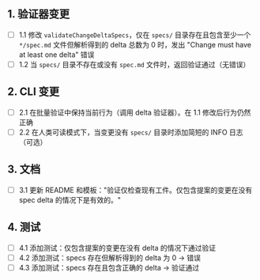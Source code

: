 ## 1. 验证器变更
- [ ] 1.1 修改 `validateChangeDeltaSpecs`，仅在 `specs/` 目录存在且包含至少一个 `*/spec.md` 文件但解析得到的 delta 总数为 0 时，发出 "Change must have at least one delta" 错误
- [ ] 1.2 当 `specs/` 目录不存在或没有 `spec.md` 文件时，返回验证通过（无错误）

## 2. CLI 变更
- [ ] 2.1 在批量验证中保持当前行为（调用 delta 验证器）。在 1.1 修改后行为仍然正确
- [ ] 2.2 在人类可读模式下，当变更没有 `specs/` 目录时添加简短的 INFO 日志（可选）

## 3. 文档
- [ ] 3.1 更新 README 和模板："验证仅检查现有工件。仅包含提案的变更在没有 spec delta 的情况下是有效的。"

## 4. 测试
- [ ] 4.1 添加测试：仅包含提案的变更在没有 delta 的情况下通过验证
- [ ] 4.2 添加测试：specs 存在但解析得到的 delta 为 0 → 错误
- [ ] 4.3 添加测试：specs 存在且包含正确的 delta → 验证通过